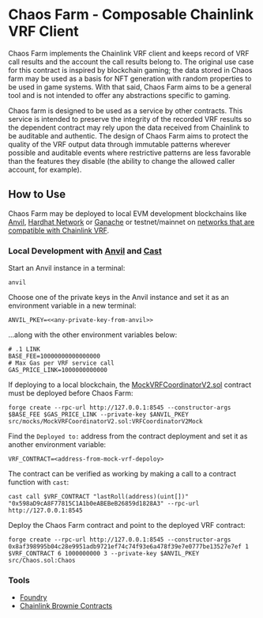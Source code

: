 # Chaos Farm - Composable Chainlink VRF Client

Chaos Farm implements the Chainlink VRF client and keeps record of VRF call results and the account the call results belong to. The original use case for this contract is inspired by blockchain gaming; the data stored in Chaos farm may be used as a basis for NFT generation with random properties to be used in game systems. With that said, Chaos Farm aims to be a general tool and is not intended to offer any abstractions specific to gaming.

Chaos farm is designed to be used as a service by other contracts. This service is intended to preserve the integrity of the recorded VRF results so the dependent contract may rely upon the data received from Chainlink to be auditable and authentic. The design of Chaos Farm aims to protect the quality of the VRF output data through immutable patterns wherever possible and auditable events where restrictive patterns are less favorable than the features they disable (the ability to change the allowed caller account, for example).

## How to Use

Chaos Farm may be deployed to local EVM development blockchains like [Anvil](https://github.com/foundry-rs/foundry/tree/master/anvil), [Hardhat Network](https://hardhat.org/hardhat-network/docs/overview) or [Ganache](https://trufflesuite.com/ganache/) or testnet/mainnet on [networks that are compatible with Chainlink VRF](https://docs.chain.link/docs/vrf/v2/subscription/supported-networks/).


### Local Development with [Anvil](https://github.com/foundry-rs/foundry/tree/master/anvil) and [Cast](https://book.getfoundry.sh/cast/)

Start an Anvil instance in a terminal:
```
anvil
```

Choose one of the private keys in the Anvil instance and set it as an environment variable in a new terminal:

```
ANVIL_PKEY=<<any-private-key-from-anvil>>
```

...along with the other environment variables below:

```
# .1 LINK
BASE_FEE=10000000000000000
# Max Gas per VRF service call
GAS_PRICE_LINK=1000000000000
```

If deploying to a local blockchain, the [MockVRFCoordinatorV2.sol](https://github.com/daveminer/chaos-farm/blob/df20ac2f0479653d60429655e5362434331f05bf/test/mocks/MockVRFCoordinatorV2.sol) contract must be deployed before Chaos Farm:

```
forge create --rpc-url http://127.0.0.1:8545 --constructor-args $BASE_FEE $GAS_PRICE_LINK --private-key $ANVIL_PKEY src/mocks/MockVRFCoordinatorV2.sol:VRFCoordinatorV2Mock
```

Find the `Deployed to:` address from the contract deployment and set it as another environment variable:

```
VRF_CONTRACT=<address-from-mock-vrf-depoloy>
```

The contract can be verified as working by making a call to a contract function with `cast`:

```
cast call $VRF_CONTRACT "lastRoll(address)(uint[])" "0x598aD9cA8F77815C1A1b0eABEBeB26859d1828A3" --rpc-url http://127.0.0.1:8545
```

Deploy the Chaos Farm contract and point to the deployed VRF contract:

```
forge create --rpc-url http://127.0.0.1:8545 --constructor-args 0x8af398995b04c28e9951adb9721ef74c74f93e6a478f39e7e0777be13527e7ef 1 $VRF_CONTRACT 6 1000000000 3 --private-key $ANVIL_PKEY src/Chaos.sol:Chaos
```

###

### Tools
- [Foundry](https://github.com/foundry-rs/foundry)
- [Chainlink Brownie Contracts](https://github.com/smartcontractkit/chainlink-brownie-contracts)
